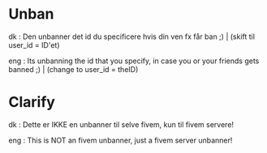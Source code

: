 # Unban
dk :
Den unbanner det id du specificere hvis din ven fx får ban ;) | (skift til user_id = ID'et) 

eng :
Its unbanning the id that you specify, in case you or your friends gets banned ;) | (change to user_id = theID)

# Clarify
dk :
Dette er IKKE en unbanner til selve fivem, kun til fivem servere!

eng : 
This is NOT an fivem unbanner, just a fivem server unbanner!
